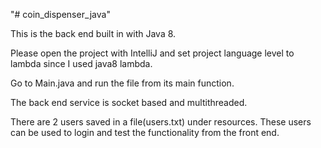 "# coin_dispenser_java" 

This is the back end built in with Java 8.

Please open the project with IntelliJ and set project language level to lambda since I used java8 lambda.

Go to Main.java and run the file from its main function.

The back end service is socket based and multithreaded.

There are 2 users saved in a file(users.txt) under resources. These users can be used to login and test the functionality from the front end.


